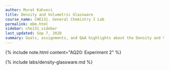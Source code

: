 ```yaml
---
author: Murat Kahveci
title: Density and Volumetric Glassware
course_name: CHE131. General Chemistry I Lab
permalink: mbm.html
sidebar: che131_sidebar
last_updated: Sep 7, 2020
summary: Goals, assignments, and Q&A highlights about the Density and Volumetric Glassware Experiment.
---
```

{% include note.html content="AQ20: Experiment 2" %}

{% include labs/density-glassware.md %}